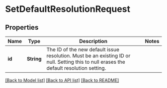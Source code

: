 # SetDefaultResolutionRequest

## Properties

Name | Type | Description | Notes
------------ | ------------- | ------------- | -------------
**id** | **String** | The ID of the new default issue resolution. Must be an existing ID or null. Setting this to null erases the default resolution setting. | 

[[Back to Model list]](../README.md#documentation-for-models) [[Back to API list]](../README.md#documentation-for-api-endpoints) [[Back to README]](../README.md)


